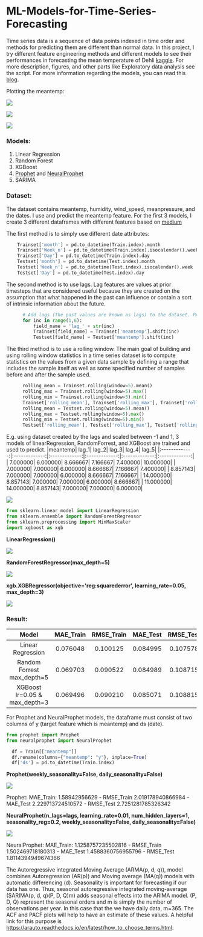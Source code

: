 # ML-Models-for-Time-Series-Forecasting

Time series data is a sequence of data points indexed in time order and methods for predicting them are different than normal data. In this project, I try different feature engineering methods and different models to see their performances in forecasting the mean temperature of Dehli [kaggle](https://www.kaggle.com/datasets/sumanthvrao/daily-climate-time-series-data). For more description, figures, and other parts like Exploratory data analysis see the script. For more information regarding the models, you can read this [blog](https://neptune.ai/blog/select-model-for-time-series-prediction-task).

Plotting the meantemp:

![](Figures/meantemp.png)

![](Figures/boxplot.png)

![](Figures/trend.png)

### Models:
1. Linear Regression
2. Random Forest
3. XGBoost
4. [Prophet](https://facebook.github.io/prophet/) and [NeuralProphet](https://github.com/ourownstory/neural_prophet)
5. SARIMA

### Dataset:
The dataset contains meantemp, humidity, wind_speed, meanpressure, and the dates. I use and predict the meantemp feature. For the first 3 models, I create 3 different dataframes with different features based on [medium](https://medium.com/data-science-at-microsoft/introduction-to-feature-engineering-for-time-series-forecasting-620aa55fcab0)

The first method is to simply use different date attributes:
```python
    Trainset['month'] = pd.to_datetime(Train.index).month
    Trainset['Week_n'] = pd.to_datetime(Train.index).isocalendar().week
    Trainset['Day'] = pd.to_datetime(Train.index).day
    Testset['month'] = pd.to_datetime(Test.index).month
    Testset['Week_n'] = pd.to_datetime(Test.index).isocalendar().week
    Testset['Day'] = pd.to_datetime(Test.index).day
```

The second method is to use lags. Lag features are values at prior timesteps that are considered useful because they are created on the assumption that what happened in the past can influence or contain a sort of intrinsic information about the future.
```python
      # Add lags (The past values are known as lags) to the dataset. PACF plays an important role to get the right number of the lags
      for inc in range(1,6):
          field_name = 'lag_' + str(inc)
          Trainset[field_name] = Trainset['meantemp'].shift(inc)
          Testset[field_name] = Testset['meantemp'].shift(inc)
```

The third method is to use a rolling window. The main goal of building and using rolling window statistics in a time series dataset is to compute statistics on the values from a given data sample by defining a range that includes the sample itself as well as some specified number of samples before and after the sample used.
```python
      rolling_mean = Trainset.rolling(window=5).mean()
      rolling_max = Trainset.rolling(window=5).max()
      rolling_min = Trainset.rolling(window=5).min()
      Trainset['rolling_mean'], Trainset['rolling_max'], Trainset['rolling_min'] = rolling_mean, rolling_max, rolling_min
      rolling_mean = Testset.rolling(window=5).mean()
      rolling_max = Testset.rolling(window=5).max()
      rolling_min = Testset.rolling(window=5).min()
      Testset['rolling_mean'], Testset['rolling_max'], Testset['rolling_min'] = rolling_mean, rolling_max, rolling_min
```

E.g. using dataset created by the lags and scaled between -1 and 1, 3 models of linearRegression, RandomForrest, and XGBoost are trained and used to predict. 
|meantemp|	lag_1|	lag_2|	lag_3|	lag_4|	lag_5|
|:-------------:|:-------------:|:-------------:|:-------------:|:-------------:|:-------------:|
|	7.000000|	6.000000|	8.666667|	7.166667|	7.400000|	10.000000|
|	7.000000|	7.000000|	6.000000|	8.666667|	7.166667|	7.400000|
|	8.857143|	7.000000|	7.000000|	6.000000|	8.666667|	7.166667|
|	14.000000|	8.857143|	7.000000|	7.000000|	6.000000|	8.666667|
|   11.000000|	14.000000|	8.857143|	7.000000|	7.000000|	6.000000|

![](Figures/corr.png)

```python
from sklearn.linear_model import LinearRegression
from sklearn.ensemble import RandomForestRegressor
from sklearn.preprocessing import MinMaxScaler
import xgboost as xgb
```

**LinearRegression()**

![](Figures/lr.png)

**RandomForestRegressor(max_depth=5)**

![](Figures/rf.png)

**xgb.XGBRegressor(objective='reg:squarederror', learning_rate=0.05, max_depth=3)**

![](Figures/xgb.png)

### Result:

|Model	|MAE_Train	|RMSE_Train	|MAE_Test	|RMSE_Test|
|:-------------:|:-------------:|:-------------:|:-------------:|:-------------:|
|Linear Regression |0.076048	|0.100125	|0.084995	|0.107578|
|Random Forrest max_depth=5 |0.069703	|0.090522	|0.084989	|0.108715|
|XGBoost lr=0.05 & max_depth=3 |	0.069496|	0.090210|	0.085071|	0.108815|


For Prophet and NeuralProphet models, the dataframe must consist of two columns of y (target feature which is meantemp) and ds (date).
```python
from prophet import Prophet
from neuralprophet import NeuralProphet
```
```python
  df = Train[["meantemp"]] 
  df.rename(columns={"meantemp": "y"}, inplace=True)
  df['ds'] = pd.to_datetime(Train.index)
```  
**Prophet(weekly_seasonality=False, daily_seasonality=False)**

![](Figures/pr.png)

Prophet: MAE_Train: 1.58942956629 - RMSE_Train 2.019178940866984 - MAE_Test 2.229713724510572 - RMSE_Test 2.7251281785326342

**NeuralProphet(n_lags=lags, learning_rate=0.01, num_hidden_layers=1, seasonality_reg=0.2, weekly_seasonality=False, daily_seasonality=False)**

![](Figures/npr.png)

NeuralProphet: MAE_Train: 1.1258757235502816 - RMSE_Train 1.502469718180313 - MAE_Test 1.4588360756955796 - RMSE_Test 1.8114394949674366


The Autoregressive integrated Moving Average (ARMA(p, d, q)), model combines Autoregression (AR(p)) and Moving average (MA(q)) models with automatic differencing (d). Seasonality is important for forecasting if our data has one. Thus, seasonal autoregressive integrated moving-average (SARIMA(p, d, q)(P, D, Q)m) adds seasonal effects into the ARIMA model.  (P, D, Q) represent the seasonal orders and m is simply the number of observations per year. In this case that the we have daily data, m=365. The ACF and PACF plots will help to have an estimate of these values. A helpful link for this purpose is https://arauto.readthedocs.io/en/latest/how_to_choose_terms.html.

